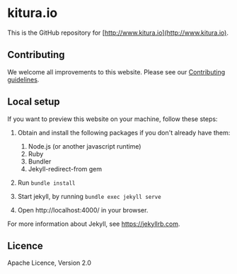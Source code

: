 # kitura.io
This is the GitHub repository for [http://www.kitura.io](http://www.kitura.io).

## Contributing
We welcome all improvements to this website.  Please see our [Contributing guidelines](CONTRIBUTING.md).


## Local setup
If you want to preview this website on your machine, follow these steps:

1. Obtain and install the following packages if you don't already have them: 
	1. Node.js (or another javascript runtime)
	2. Ruby
	2. Bundler
	3. Jekyll-redirect-from gem

2. Run `bundle install`

3. Start jekyll, by running `bundle exec jekyll serve`

4. Open http://localhost:4000/ in your browser.

For more information about Jekyll, see https://jekyllrb.com.


## Licence
Apache Licence, Version 2.0

